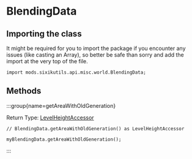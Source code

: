 # BlendingData

## Importing the class

It might be required for you to import the package if you encounter any issues (like casting an Array), so better be safe than sorry and add the import at the very top of the file.
```zenscript
import mods.sixikutils.api.misc.world.BlendingData;
```


## Methods

:::group{name=getAreaWithOldGeneration}

Return Type: [LevelHeightAccessor](/mods/sixikutils/utils/world/LevelHeightAccessor)

```zenscript
// BlendingData.getAreaWithOldGeneration() as LevelHeightAccessor

myBlendingData.getAreaWithOldGeneration();
```

:::


